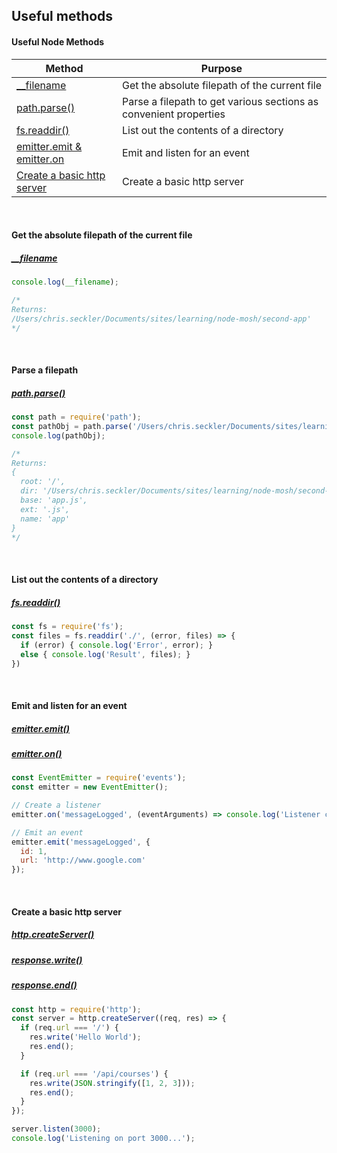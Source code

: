 ## Useful methods

#### Useful Node Methods

| Method | Purpose
|---------------|----------------------------------------|
| [__filename](https://github.com/zeckdude/code-references/blob/master/node/useful-methods.md#get-the-absolute-filepath-of-the-current-file) | Get the absolute filepath of the current file |
| [path.parse()](https://github.com/zeckdude/code-references/blob/master/node/useful-methods.md#get-the-absolute-filepath-of-the-current-file) | Parse a filepath to get various sections as convenient properties |
| [fs.readdir()](https://github.com/zeckdude/code-references/blob/master/node/useful-methods.md#list-out-the-contents-of-a-directory) | List out the contents of a directory |
| [emitter.emit & emitter.on](https://github.com/zeckdude/code-references/blob/master/node/useful-methods.md#list-out-the-contents-of-a-directory) | Emit and listen for an event |
| [Create a basic http server]() | Create a basic http server |
<br>

#### Get the absolute filepath of the current file
##### [__filename](https://nodejs.org/api/modules.html#modules_filename)
```js
console.log(__filename);

/*
Returns:
/Users/chris.seckler/Documents/sites/learning/node-mosh/second-app'
*/
```

<br>

#### Parse a filepath
##### [path.parse()](https://nodejs.org/dist/latest-v8.x/docs/api/path.html#path_path_parse_path)
```js
const path = require('path');
const pathObj = path.parse('/Users/chris.seckler/Documents/sites/learning/node-mosh/second-app/app.js');
console.log(pathObj);

/*
Returns:
{ 
  root: '/',
  dir: '/Users/chris.seckler/Documents/sites/learning/node-mosh/second-app',
  base: 'app.js',
  ext: '.js',
  name: 'app' 
}
*/
```

<br>

#### List out the contents of a directory
##### [fs.readdir()](https://nodejs.org/api/fs.html#fs_fs_readdir_path_options_callback)
```js
const fs = require('fs');
const files = fs.readdir('./', (error, files) => {
  if (error) { console.log('Error', error); }
  else { console.log('Result', files); }
})
```

<br>

#### Emit and listen for an event
##### [emitter.emit()](https://nodejs.org/api/events.html#events_emitter_emit_eventname_args)
##### [emitter.on()](https://nodejs.org/api/events.html#events_emitter_on_eventname_listener)
```js
const EventEmitter = require('events');
const emitter = new EventEmitter();

// Create a listener
emitter.on('messageLogged', (eventArguments) => console.log('Listener called with arguments', eventArguments));

// Emit an event
emitter.emit('messageLogged', {
  id: 1,
  url: 'http://www.google.com'
});
```

<br>

#### Create a basic http server
##### [http.createServer()](https://nodejs.org/api/http.html#http_http_createserver_options_requestlistener)
##### [response.write()](https://nodejs.org/api/http.html#http_response_write_chunk_encoding_callback)
##### [response.end()](https://nodejs.org/api/http.html#http_response_end_data_encoding_callback)
```js
const http = require('http');
const server = http.createServer((req, res) => {
  if (req.url === '/') {
    res.write('Hello World');
    res.end();
  }

  if (req.url === '/api/courses') {
    res.write(JSON.stringify([1, 2, 3]));
    res.end();
  }
});

server.listen(3000);
console.log('Listening on port 3000...');
```
